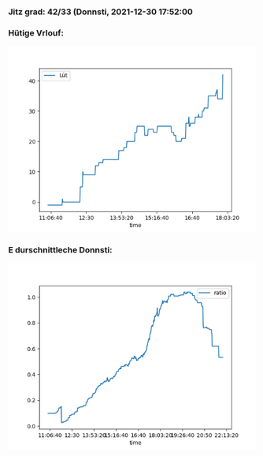 ### Jitz grad: 42/33 (Donnsti, 2021-12-30 17:52:00

### Hütige Vrlouf:
![Graph](Today.png)

### E durschnittleche Donnsti:
![Graph](Donnsti.png)